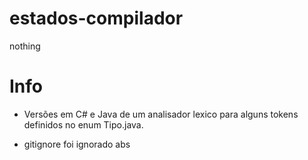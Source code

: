 # estados-compilador
nothing

# Info
 
 * Versões em C# e Java de um analisador lexico para alguns tokens definidos no enum Tipo.java.

 * gitignore foi ignorado abs
